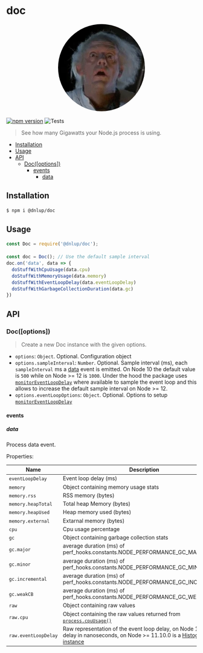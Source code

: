 # doc

<div style="text-align: center"><img src=./doc.webp style="border-radius: 50%;" alt="Doc Brown"></div>

[![npm version](https://badge.fury.io/js/%40dnlup%2Fdoc.svg)](https://badge.fury.io/js/%40dnlup%2Fdoc)
![Tests](https://github.com/dnlup/doc/workflows/Tests/badge.svg)

> See how many Gigawatts your Node.js process is using.

<!-- toc -->

- [Installation](#installation)
- [Usage](#usage)
- [API](#api)
  * [Doc([options])](#docoptions)
    + [events](#events)
      - [data](#data)

<!-- tocstop -->

## Installation

```bash
$ npm i @dnlup/doc
```

## Usage
```js
const Doc = require('@dnlup/doc');

const doc = Doc(); // Use the default sample interval
doc.on('data', data => {
  doStuffWithCpuUsage(data.cpu)
  doStuffWithMemoryUsage(data.memory)
  doStuffWithEventLoopDelay(data.eventLoopDelay)
  doStuffWithGarbageCollectionDuration(data.gc)
})
```

## API

### Doc([options])

> Create a new Doc instance with the given options.

* `options`: `Object`. Optional. Configuration object
* `options.sampleInterval`: `Number`. Optional. Sample interval (ms), each `sampleInterval` ms a [data](#data) event is emitted. On Node 10 the default value is `500` while on Node >= 12 is `1000`. Under the hood the package uses [`monitorEventLoopDelay`](https://nodejs.org/docs/latest-v12.x/api/perf_hooks.html#perf_hooks_perf_hooks_monitoreventloopdelay_options) where available to sample the event loop and this allows to increase the default sample interval on Node >= 12.
* `options.eventLoopOptions`: `Object`. Optional. Options to setup [`monitorEventLoopDelay`](https://nodejs.org/docs/latest-v12.x/api/perf_hooks.html#perf_hooks_perf_hooks_monitoreventloopdelay_options)

#### events
##### data
Process data event.

Properties:

|Name|Description|
|----|----|
| `eventLoopDelay` | Event loop delay (ms) |
| `memory` | Object containing memory usage stats |
| `memory.rss` | RSS memory (bytes) |
| `memory.heapTotal` | Total heap Memory (bytes) |
| `memory.heapUsed` | Heap memory used (bytes) |
| `memory.external` | Extarnal memory (bytes) |
| `cpu` | Cpu usage percentage |
| `gc` | Object containing garbage collection stats |
| `gc.major` | average duration (ms) of perf_hooks.constants.NODE_PERFORMANCE_GC_MAJOR |
| `gc.minor` | average duration (ms) of perf_hooks.constants.NODE_PERFORMANCE_GC_MINOR |
| `gc.incremental` | average duration (ms) of perf_hooks.constants.NODE_PERFORMANCE_GC_INCREMENTAL |
| `gc.weakCB` | average duration (ms) of perf_hooks.constants.NODE_PERFORMANCE_GC_WEAKCB |
| `raw` | Object containing raw values |
| `raw.cpu` | Object containing the raw values returned from [`process.cpuUsage()`](https://nodejs.org/docs/latest-v12.x/api/process.html#process_process_cpuusage_previousvalue) |
| `raw.eventLoopDelay` | Raw representation of the event loop delay, on Node 10 it is the delay in nanoseconds, on Node >= 11.10.0 is a [Histogram instance](https://nodejs.org/docs/latest-v12.x/api/perf_hooks.html#perf_hooks_class_histogram) |
